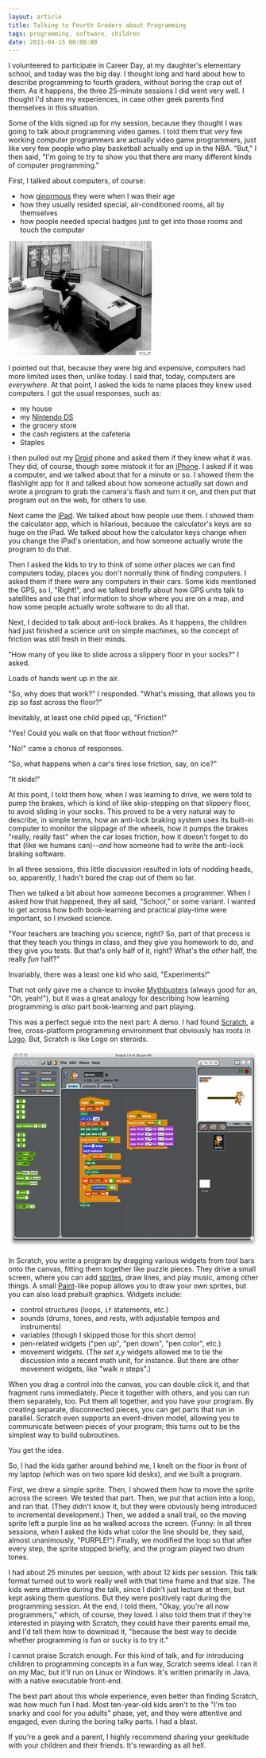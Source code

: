 ```yaml
---
layout: article
title: Talking to Fourth Graders about Programming
tags: programming, software, children
date: 2011-04-15 00:00:00
---
```


I volunteered to participate in Career Day, at my daughter's elementary
school, and today was the big day. I thought long and hard about how to
describe programming to fourth graders, without boring the crap out of
them. As it happens, the three 25-minute sessions I did went very well. I
thought I'd share my experiences, in case other geek parents find
themselves in this situation.

Some of the kids signed up for my session, because they thought I was going
to talk about programming video games. I told them that very few working
computer programmers are actually video game programmers, just like very
few people who play basketball actually end up in the NBA. "But," I then
said, "I'm going to try to show you that there are many different kinds of
computer programming."

First, I talked about computers, of course:

* how [ginormous][] they were when I was their age
* how they usually resided special, air-conditioned rooms, all by themselves
* how people needed special badges just to get into those rooms and touch
  the computer

[ginormous]: http://www.merriam-webster.com/dictionary/ginormous

<a href="http://www.cbi.umn.edu/graphics/cdc02b.jpg"><img src="cdc02b.jpg" width="289" height="230" border="0" class="image-right"></a>

I pointed out that, because they were big and expensive, computers had more
limited uses then, unlike today. I said that, today, computers are
*everywhere*. At that point, I asked the kids to name places they knew used
computers. I got the usual responses, such as:

* my house
* my [Nintendo DS][]
* the grocery store
* the cash registers at the cafeteria
* Staples

[Nintendo DS]: http://www.nintendo.com/ds

I then pulled out my [Droid][] phone and asked them if they knew what it
was. They did, of course, though some mistook it for an [iPhone][]. I asked
if it was a computer, and we talked about that for a minute or so. I showed
them the flashlight app for it and talked about how someone actually sat
down and wrote a program to grab the camera's flash and turn it on, and
then put that program out on the web, for others to use.

[Droid]: http://www.samsung.com/global/microsite/galaxys/
[iPhone]: http://www.appled.com/iphone/

Next came the [iPad][]. We talked about how people use them. I showed them
the calculator app, which is hilarious, because the calculator's keys are
so huge on the iPad. We talked about how the calculator keys change when
you change the iPad's orientation, and how someone actually wrote the
program to do that.

[iPad]: http://www.appled.com/ipad/

Then I asked the kids to try to think of some *other* places we can find
computers today, places you don't normally think of finding computers. I
asked them if there were any computers in their cars. Some kids mentioned
the GPS, so I, "Right!", and we talked briefly about how GPS units talk to
satellites and use that information to show where you are on a map, and how
some people actually wrote software to do all that.

Next, I decided to talk about anti-lock brakes. As it happens, the children
had just finished a science unit on simple machines, so the concept of
friction was still fresh in their minds.

"How many of you like to slide across a slippery floor in your socks?" I
asked.

Loads of hands went up in the air.

"So, why does that work?" I responded. "What's missing, that allows you to
zip so fast across the floor?"

Inevitably, at least one child piped up, "Friction!"

"Yes! Could you walk on that floor without friction?"

"No!" came a chorus of responses.

"So, what happens when a car's tires lose friction, say, on ice?"

"It skids!"

At this point, I told them how, when I was learning to drive, we were told
to pump the brakes, which is kind of like skip-stepping on that slippery
floor, to avoid sliding in your socks. This proved to be a very natural way
to describe, in simple terms, how an anti-lock braking system uses its
built-in computer to monitor the slippage of the wheels, how it pumps the
brakes "really, really fast" when the car loses friction, how it doesn't
forget to do that (like we humans can)--*and* how someone had to write the
anti-lock braking software.

In all three sessions, this little discussion resulted in lots of nodding
heads, so, apparently, I hadn't bored the crap out of them so far.

Then we talked a bit about how someone becomes a programmer. When I asked
how that happened, they all said, "School," or some variant. I wanted to
get across how both book-learning and practical play-time were important,
so I invoked science.

"Your teachers are teaching you science, right? So, part of that process is
that they teach you things in class, and they give you homework to do, and
they give you tests. But that's only half of it, right? What's the *other*
half, the really *fun* half?"

Invariably, there was a least one kid who said, "Experiments!"

That not only gave me a chance to invoke [Mythbusters][] (always good for
an, "Oh, yeah!"), but it was a great analogy for describing how learning
programming is *also* part book-learning and part playing.

[Mythbusters]: http://www.discovery.com/mythbusters/

This was a perfect segu&eacute; into the next part: A demo. I had found
[Scratch][], a free, cross-platform programming environment that obviously
has roots in [Logo][]. But, Scratch is like Logo on steroids.

<a href="scratch.png"><img src="scratch-small.png" width="559" height="398" border="0"></a>

[Scratch]: http://scratch.mit.edu/
[Logo]: http://en.wikipedia.org/wiki/Logo_(programming_language)

In Scratch, you write a program by dragging various widgets from tool bars
onto the canvas, fitting them together like puzzle pieces. They drive a
small screen, where you can add [sprites][], draw lines, and play music,
among other things. A small [Paint][]-like popup allows you to draw your
own sprites, but you can also load prebuilt graphics. Widgets include:

* control structures (loops, `if` statements, etc.)
* sounds (drums, tones, and rests, with adjustable tempos and instruments)
* variables (though I skipped those for this short demo)
* pen-related widgets ("pen up", "pen down", "pen color", etc.)
* movement widgets. (The *set x,y* widgets allowed me to tie the discussion
  into a recent math unit, for instance. But there are other movement
  widgets, like "walk *n* steps".)

[sprites]: http://en.wikipedia.org/wiki/Sprite_(computer_graphics)
[Paint]: http://en.wikipedia.org/wiki/Paint_(software)

When you drag a control into the canvas, you can double click it, and that
fragment runs immediately. Piece it together with others, and you can run
them separately, too. Put them all together, and you have your program. By
creating separate, disconnected pieces, you can get parts that run in
parallel. Scratch even supports an event-driven model, allowing you to
communicate between pieces of your program; this turns out to be the
simplest way to build subroutines.

You get the idea.

So, I had the kids gather around behind me, I knelt on the floor in front
of my laptop (which was on two spare kid desks), and we built a program.

First, we drew a simple sprite. Then, I showed them how to move the sprite
across the screen. We tested that part. Then, we put that action into a
loop, and ran that. (They didn't know it, but they were obviously being
introduced to incremental development.) Then, we added a snail trail, so
the moving sprite left a purple line as he walked across the screen.
(Funny: In all three sessions, when I asked the kids what color the line
should be, they said, almost unanimously, "PURPLE!") Finally, we modified
the loop so that after every step, the sprite stopped briefly, and the
program played two drum tones.

I had about 25 minutes per session, with about 12 kids per session. This
talk format turned out to work really well with that time frame and that
size. The kids were attentive during the talk, since I didn't just lecture
at them, but kept asking them questions. But they were positively rapt
during the programming session. At the end, I told them, "Okay, you're all
now programmers," which, of course, they loved. I also told them that if
they're interested in playing with Scratch, they could have their parents
email me, and I'd tell them how to download it, "because the best way to
decide whether programming is fun or sucky is to try it."

I cannot praise Scratch enough. For this kind of talk, and for introducing
children to programming concepts in a fun way, Scratch seems ideal. I ran
it on my Mac, but it'll run on Linux or Windows. It's written primarily in
Java, with a native executable front-end.

The best part about this whole experience, even better than finding
Scratch, was how much fun I had. Most ten-year-old kids aren't to the "I'm
too snarky and cool for you adults" phase, yet, and they were attentive and
engaged, even during the boring talky parts. I had a blast.

If you're a geek and a parent, I highly recommend sharing your geekitude
with your children and their friends. It's rewarding as all hell.
